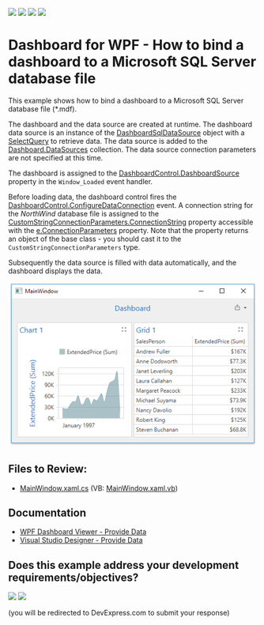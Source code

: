 <!-- default badges list -->
![](https://img.shields.io/endpoint?url=https://codecentral.devexpress.com/api/v1/VersionRange/135712661/24.2.1%2B)
[![](https://img.shields.io/badge/Open_in_DevExpress_Support_Center-FF7200?style=flat-square&logo=DevExpress&logoColor=white)](https://supportcenter.devexpress.com/ticket/details/T830579)
[![](https://img.shields.io/badge/📖_How_to_use_DevExpress_Examples-e9f6fc?style=flat-square)](https://docs.devexpress.com/GeneralInformation/403183)
[![](https://img.shields.io/badge/💬_Leave_Feedback-feecdd?style=flat-square)](#does-this-example-address-your-development-requirementsobjectives)
<!-- default badges end -->
# Dashboard for WPF - How to bind a dashboard to a Microsoft SQL Server database file

This example shows how to bind a dashboard to a Microsoft SQL Server database file (*.mdf).

The dashboard and the data source are created at runtime. The dashboard data source is an instance of the [DashboardSqlDataSource](https://docs.devexpress.com/Dashboard/DevExpress.DashboardCommon.DashboardSqlDataSource) object with a [SelectQuery](https://docs.devexpress.com/CoreLibraries/DevExpress.DataAccess.Sql.SelectQuery) to retrieve data. The data source is added to the [Dashboard.DataSources](https://docs.devexpress.com/Dashboard/DevExpress.DashboardCommon.Dashboard.DataSources) collection. The data source connection parameters are not specified at this time. 

The dashboard is assigned to the [DashboardControl.DashboardSource](https://docs.devexpress.com/Dashboard/DevExpress.DashboardWpf.DashboardControl.Dashboard) property in the `Window_Loaded` event handler. 

Before loading data, the dashboard control fires the [DashboardControl.ConfigureDataConnection](https://docs.devexpress.com/Dashboard/DevExpress.DashboardWpf.DashboardControl.ConfigureDataConnection) event. A connection string for the _NorthWind_ database file is assigned to the [CustomStringConnectionParameters.ConnectionString](https://docs.devexpress.com/CoreLibraries/DevExpress.DataAccess.ConnectionParameters.CustomStringConnectionParameters.ConnectionString) property accessible with the [e.ConnectionParameters](https://docs.devexpress.com/CoreLibraries/DevExpress.DataAccess.Sql.ConfigureDataConnectionEventArgs.ConnectionParameters) property. Note that the property returns an object of the base class - you should cast it to the `CustomStringConnectionParameters` type.

Subsequently the data source is filled with data automatically, and the dashboard displays the data.

![](./images/WpfDashboard_SqlDataSource.png)

## Files to Review:

* [MainWindow.xaml.cs](./CS/WpfDashboard_SqlDataSource/MainWindow.xaml.cs) (VB: [MainWindow.xaml.vb](./VB/WpfDashboard_SqlDataSource/MainWindow.xaml.vb))

## Documentation

- [WPF Dashboard Viewer - Provide Data](https://docs.devexpress.com/Dashboard/119901/wpf-viewer/providing-data)
- [Visual Studio Designer - Provide Data](https://docs.devexpress.com/Dashboard/18295/wpf-viewer/create-dashboards-in-the-visual-studio-designer/provide-data)
<!-- feedback -->
## Does this example address your development requirements/objectives?

[<img src="https://www.devexpress.com/support/examples/i/yes-button.svg"/>](https://www.devexpress.com/support/examples/survey.xml?utm_source=github&utm_campaign=wpf-dashboard-how-to-bind-to-sql-database-file&~~~was_helpful=yes) [<img src="https://www.devexpress.com/support/examples/i/no-button.svg"/>](https://www.devexpress.com/support/examples/survey.xml?utm_source=github&utm_campaign=wpf-dashboard-how-to-bind-to-sql-database-file&~~~was_helpful=no)

(you will be redirected to DevExpress.com to submit your response)
<!-- feedback end -->
